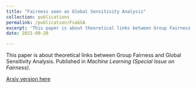```yaml
---
title: "Fairness seen as Global Sensitivity Analysis"
collection: publications
permalink: /publication/FsaGSA
excerpt: 'This paper is about theoretical links between Group Fairness and Global Sensitivity Analysis.'
date: 2021-09-20

---
```

This paper is about theoretical links between Group Fairness and Global Sensitivity Analysis. Published in *Machine Learning (Special Issue on Fairness)*.

[Arxiv version here](https://arxiv.org/abs/2103.04613)

